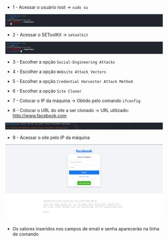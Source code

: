 - 1 - Acessar o usuário root -> ```sudo su```

![image](root.png)

- 2 - Acessar o SEToolKit -> ```setoolkit```

![image](setoolkit.png)

- 3 - Escolher a opção ```Social-Engineering Attacks```

- 4 - Escolher a opção ```Website Attack Vectors```

- 5 - Escolher a opção ```Credential Harvester Attack Method```

- 6 - Escolher a opção ```Site Cloner```

- 7 - Colocar o IP da máquina -> Obtido pelo comando ```ifconfig```

- 8 - Colocar o URL do site a ser clonado -> URL utilizado: http://www.facebook.com

![image](selecionar-site.png)

- 9 - Acessar o site pelo IP da máquina

![image](site-falso.png)

- Os valores inseridos nos campos de email e senha aparecerão na linha de comando
